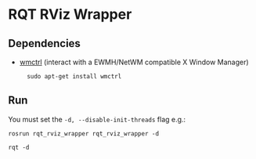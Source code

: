 # RQT RViz Wrapper

## Dependencies

- [wmctrl](http://manpages.ubuntu.com/manpages/dapper/man1/wmctrl.1.html) (interact with a EWMH/NetWM compatible X Window Manager)

        sudo apt-get install wmctrl

## Run

You must set the `-d, --disable-init-threads` flag e.g.:

```
rosrun rqt_rviz_wrapper rqt_rviz_wrapper -d

rqt -d
```
